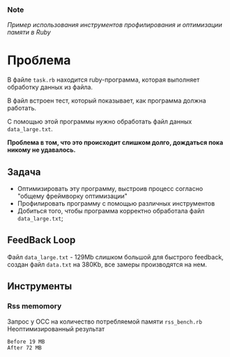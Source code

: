 ### Note
*Пример использования инструментов профилирования и оптимизации памяти в Ruby*

# Проблема
В файле `task.rb` находится ruby-программа, которая выполняет обработку данных из файла.

В файл встроен тест, который показывает, как программа должна работать.

С помощью этой программы нужно обработать файл данных `data_large.txt`.

**Проблема в том, что это происходит слишком долго, дождаться пока никому не удавалось.**


## Задача
- Оптимизировать эту программу, выстроив процесс согласно "общему фреймворку оптимизации"
- Профилировать программу с помощью различных инструментов
- Добиться того, чтобы программа корректно обработала файл `data_large.txt`;


## FeedBack Loop
Файл `data_large.txt` - 129Mb слишком большой для быстрого feedback, создан файл `data.txt` на 380Kb, все замеры производятся на нем.

## Инструменты

### Rss memomory
Запрос у ОСС на количество потребляемой памяти `rss_bench.rb`
Неоптимизированный результат
```
Before 19 MB
After 72 MB
```
